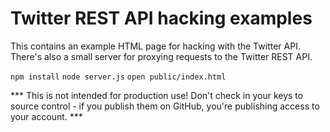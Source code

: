 # Twitter REST API hacking examples

This contains an example HTML page for hacking with the Twitter API.  There's also a small server for proxying requests to the Twitter REST API.

`npm install`
`node server.js`
`open public/index.html`

*** This is not intended for production use!  Don't check in your keys to source control - if you publish them on GitHub, you're publishing access to your account. ***
